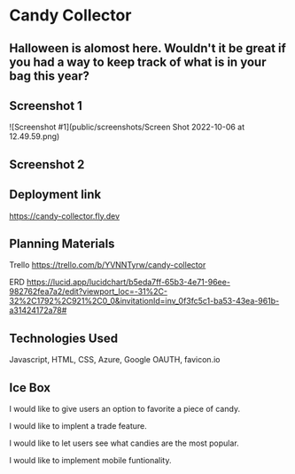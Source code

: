# Candy Collector

## Halloween is alomost here. Wouldn't it be great if you had a way to keep track of what is in your bag this year? 

## Screenshot 1

![Screenshot #1](public/screenshots/Screen Shot 2022-10-06 at 12.49.59.png)

## Screenshot 2

## Deployment link

 https://candy-collector.fly.dev

 ## Planning Materials
Trello
https://trello.com/b/YVNNTyrw/candy-collector

ERD
https://lucid.app/lucidchart/b5eda7ff-65b3-4e71-96ee-982762fea7a2/edit?viewport_loc=-31%2C-32%2C1792%2C921%2C0_0&invitationId=inv_0f3fc5c1-ba53-43ea-961b-a31424172a78#

## Technologies Used

Javascript, HTML, CSS, Azure, Google OAUTH, favicon.io 

## Ice Box

I would like to give users an option to favorite a piece of candy.

I would like to implent a trade feature.

I would like to let users see what candies are the most popular. 

I would like to implement mobile funtionality.